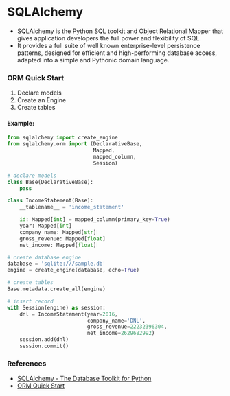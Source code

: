 # SQLAlchemy
- SQLAlchemy is the Python SQL toolkit and Object Relational Mapper that gives application developers the full power and flexibility of SQL.
- It provides a full suite of well known enterprise-level persistence patterns, designed for efficient and high-performing database access, adapted into a simple and Pythonic domain language.

### ORM Quick Start
1. Declare models
2. Create an Engine
3. Create tables

#### Example:
```python
from sqlalchemy import create_engine
from sqlalchemy.orm import (DeclarativeBase,
                            Mapped,
                            mapped_column,
                            Session)

# declare models
class Base(DeclarativeBase):
    pass

class IncomeStatement(Base):
    __tablename__ = 'income_statement'

    id: Mapped[int] = mapped_column(primary_key=True)
    year: Mapped[int]
    company_name: Mapped[str]
    gross_revenue: Mapped[float]
    net_income: Mapped[float]

# create database engine
database = 'sqlite:///sample.db'
engine = create_engine(database, echo=True)

# create tables
Base.metadata.create_all(engine)

# insert record
with Session(engine) as session:
    dnl = IncomeStatement(year=2016,
                          company_name='DNL',
                          gross_revenue=22232396304,
                          net_income=2629682992)
    session.add(dnl)
    session.commit()
```  

### References
- [SQLAlchemy - The Database Toolkit for Python](https://www.sqlalchemy.org/)
- [ORM Quick Start](https://docs.sqlalchemy.org/en/20/orm/quickstart.html)